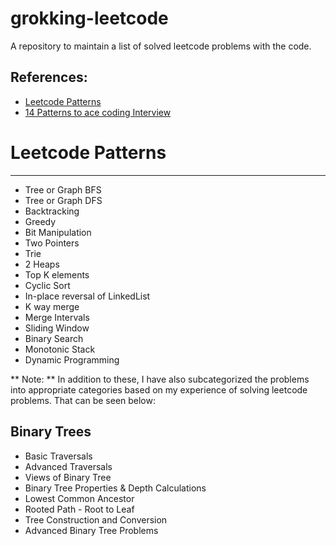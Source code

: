 # grokking-leetcode
A repository to maintain a list of solved leetcode problems with the code.


## References:

- [Leetcode Patterns](https://seanprashad.com/leetcode-patterns/)
- [14 Patterns to ace coding Interview](https://leetcode.com/discuss/study-guide/4039411/14-Patterns-to-Ace-Any-Coding-Interview-Question)

# Leetcode Patterns

---

- Tree or Graph BFS
- Tree or Graph DFS
- Backtracking
- Greedy
- Bit Manipulation
- Two Pointers
- Trie
- 2 Heaps
- Top K elements
- Cyclic Sort
- In-place reversal of LinkedList
- K way merge
- Merge Intervals
- Sliding Window
- Binary Search
- Monotonic Stack
- Dynamic Programming

** Note: ** In addition to these, I have also subcategorized the problems into appropriate categories based on my experience of solving leetcode problems. That can be seen below:

## Binary Trees
- Basic Traversals
- Advanced Traversals
- Views of Binary Tree
- Binary Tree Properties & Depth Calculations
- Lowest Common Ancestor
- Rooted Path - Root to Leaf
- Tree Construction and Conversion
- Advanced Binary Tree Problems 